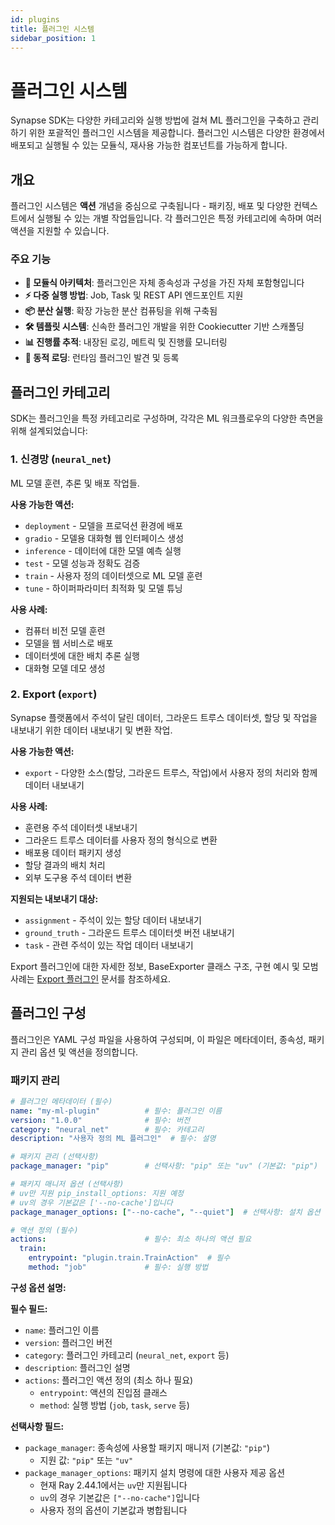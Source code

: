 ```yaml
---
id: plugins
title: 플러그인 시스템
sidebar_position: 1
---
```


# 플러그인 시스템

Synapse SDK는 다양한 카테고리와 실행 방법에 걸쳐 ML 플러그인을 구축하고 관리하기 위한 포괄적인 플러그인 시스템을 제공합니다. 플러그인 시스템은 다양한 환경에서 배포되고 실행될 수 있는 모듈식, 재사용 가능한 컴포넌트를 가능하게 합니다.

## 개요

플러그인 시스템은 **액션** 개념을 중심으로 구축됩니다 - 패키징, 배포 및 다양한 컨텍스트에서 실행될 수 있는 개별 작업들입니다. 각 플러그인은 특정 카테고리에 속하며 여러 액션을 지원할 수 있습니다.

### 주요 기능

- **🔌 모듈식 아키텍처**: 플러그인은 자체 종속성과 구성을 가진 자체 포함형입니다
- **⚡ 다중 실행 방법**: Job, Task 및 REST API 엔드포인트 지원
- **📦 분산 실행**: 확장 가능한 분산 컴퓨팅을 위해 구축됨
- **🛠️ 템플릿 시스템**: 신속한 플러그인 개발을 위한 Cookiecutter 기반 스캐폴딩
- **📊 진행률 추적**: 내장된 로깅, 메트릭 및 진행률 모니터링
- **🔄 동적 로딩**: 런타임 플러그인 발견 및 등록

## 플러그인 카테고리

SDK는 플러그인을 특정 카테고리로 구성하며, 각각은 ML 워크플로우의 다양한 측면을 위해 설계되었습니다:

### 1. 신경망 (`neural_net`)

ML 모델 훈련, 추론 및 배포 작업들.

**사용 가능한 액션:**

- `deployment` - 모델을 프로덕션 환경에 배포
- `gradio` - 모델용 대화형 웹 인터페이스 생성
- `inference` - 데이터에 대한 모델 예측 실행
- `test` - 모델 성능과 정확도 검증
- `train` - 사용자 정의 데이터셋으로 ML 모델 훈련
- `tune` - 하이퍼파라미터 최적화 및 모델 튜닝

**사용 사례:**

- 컴퓨터 비전 모델 훈련
- 모델을 웹 서비스로 배포
- 데이터셋에 대한 배치 추론 실행
- 대화형 모델 데모 생성

### 2. Export (`export`)

Synapse 플랫폼에서 주석이 달린 데이터, 그라운드 트루스 데이터셋, 할당 및 작업을 내보내기 위한 데이터 내보내기 및 변환 작업.

**사용 가능한 액션:**

- `export` - 다양한 소스(할당, 그라운드 트루스, 작업)에서 사용자 정의 처리와 함께 데이터 내보내기

**사용 사례:**

- 훈련용 주석 데이터셋 내보내기
- 그라운드 트루스 데이터를 사용자 정의 형식으로 변환
- 배포용 데이터 패키지 생성
- 할당 결과의 배치 처리
- 외부 도구용 주석 데이터 변환

**지원되는 내보내기 대상:**

- `assignment` - 주석이 있는 할당 데이터 내보내기
- `ground_truth` - 그라운드 트루스 데이터셋 버전 내보내기
- `task` - 관련 주석이 있는 작업 데이터 내보내기

Export 플러그인에 대한 자세한 정보, BaseExporter 클래스 구조, 구현 예시 및 모범 사례는 [Export 플러그인](./export-plugins) 문서를 참조하세요.

## 플러그인 구성

플러그인은 YAML 구성 파일을 사용하여 구성되며, 이 파일은 메타데이터, 종속성, 패키지 관리 옵션 및 액션을 정의합니다.

### 패키지 관리

```yaml
# 플러그인 메타데이터 (필수)
name: "my-ml-plugin"          # 필수: 플러그인 이름
version: "1.0.0"              # 필수: 버전
category: "neural_net"        # 필수: 카테고리
description: "사용자 정의 ML 플러그인"  # 필수: 설명

# 패키지 관리 (선택사항)
package_manager: "pip"        # 선택사항: "pip" 또는 "uv" (기본값: "pip")

# 패키지 매니저 옵션 (선택사항)
# uv만 지원 pip_install_options: 지원 예정
# uv의 경우 기본값은 ['--no-cache']입니다
package_manager_options: ["--no-cache", "--quiet"]  # 선택사항: 설치 옵션

# 액션 정의 (필수)
actions:                      # 필수: 최소 하나의 액션 필요
  train:
    entrypoint: "plugin.train.TrainAction"  # 필수
    method: "job"             # 필수: 실행 방법
```

**구성 옵션 설명:**

**필수 필드:**
- `name`: 플러그인 이름
- `version`: 플러그인 버전
- `category`: 플러그인 카테고리 (`neural_net`, `export` 등)
- `description`: 플러그인 설명
- `actions`: 플러그인 액션 정의 (최소 하나 필요)
  - `entrypoint`: 액션의 진입점 클래스
  - `method`: 실행 방법 (`job`, `task`, `serve` 등)

**선택사항 필드:**
- `package_manager`: 종속성에 사용할 패키지 매니저 (기본값: `"pip"`)
  - 지원 값: `"pip"` 또는 `"uv"`
- `package_manager_options`: 패키지 설치 명령에 대한 사용자 제공 옵션
  - 현재 Ray 2.44.1에서는 `uv`만 지원됩니다
  - `uv`의 경우 기본값은 `["--no-cache"]`입니다
  - 사용자 정의 옵션이 기본값과 병합됩니다
